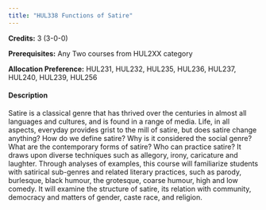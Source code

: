 ```yaml
---
title: "HUL338 Functions of Satire"
---
```

**Credits:** 3 (3-0-0)

**Prerequisites:** Any Two courses from HUL2XX category

**Allocation Preference:** HUL231, HUL232, HUL235, HUL236, HUL237, HUL240, HUL239, HUL256

#### Description
Satire is a classical genre that has thrived over the centuries in almost all languages and cultures, and is found in a range of media. Life, in all aspects, everyday provides grist to the mill of satire, but does satire change anything? How do we define satire? Why is it considered the social genre? What are the contemporary forms of satire? Who can practice satire? It draws upon diverse techniques such as allegory, irony, caricature and laughter. Through analyses of examples, this course will familiarize students with satirical sub-genres and related literary practices, such as parody, burlesque, black humour, the grotesque, coarse humour, high and low comedy. It will examine the structure of satire, its relation with community, democracy and matters of gender, caste race, and religion.